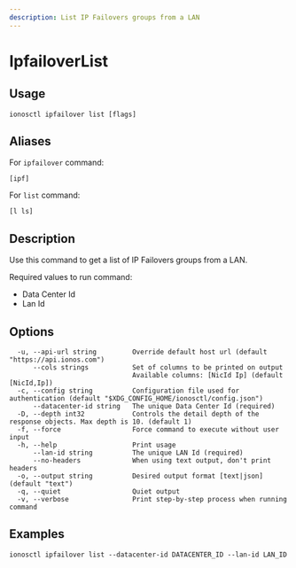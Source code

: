 ```yaml
---
description: List IP Failovers groups from a LAN
---
```


# IpfailoverList

## Usage

```text
ionosctl ipfailover list [flags]
```

## Aliases

For `ipfailover` command:

```text
[ipf]
```

For `list` command:

```text
[l ls]
```

## Description

Use this command to get a list of IP Failovers groups from a LAN.

Required values to run command:

* Data Center Id
* Lan Id

## Options

```text
  -u, --api-url string         Override default host url (default "https://api.ionos.com")
      --cols strings           Set of columns to be printed on output 
                               Available columns: [NicId Ip] (default [NicId,Ip])
  -c, --config string          Configuration file used for authentication (default "$XDG_CONFIG_HOME/ionosctl/config.json")
      --datacenter-id string   The unique Data Center Id (required)
  -D, --depth int32            Controls the detail depth of the response objects. Max depth is 10. (default 1)
  -f, --force                  Force command to execute without user input
  -h, --help                   Print usage
      --lan-id string          The unique LAN Id (required)
      --no-headers             When using text output, don't print headers
  -o, --output string          Desired output format [text|json] (default "text")
  -q, --quiet                  Quiet output
  -v, --verbose                Print step-by-step process when running command
```

## Examples

```text
ionosctl ipfailover list --datacenter-id DATACENTER_ID --lan-id LAN_ID
```

